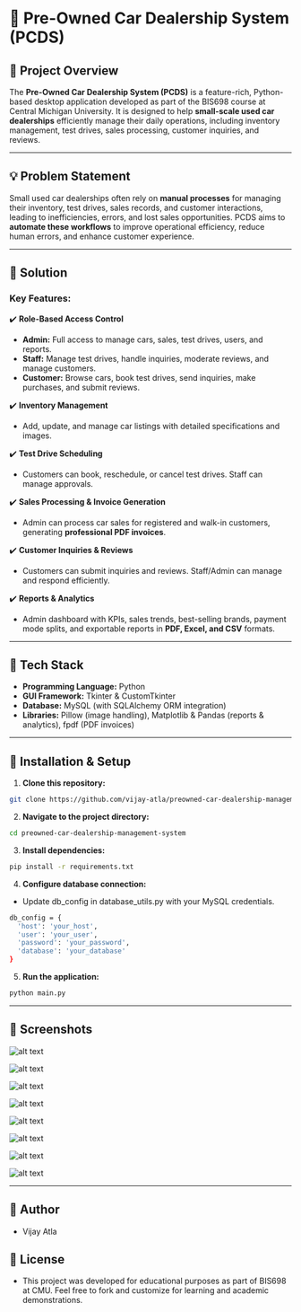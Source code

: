 # 🚗 Pre-Owned Car Dealership System (PCDS)

## 📌 Project Overview

The **Pre-Owned Car Dealership System (PCDS)** is a feature-rich, Python-based desktop application developed as part of the BIS698 course at Central Michigan University. It is designed to help **small-scale used car dealerships** efficiently manage their daily operations, including inventory management, test drives, sales processing, customer inquiries, and reviews.

---

## 💡 Problem Statement

Small used car dealerships often rely on **manual processes** for managing their inventory, test drives, sales records, and customer interactions, leading to inefficiencies, errors, and lost sales opportunities. PCDS aims to **automate these workflows** to improve operational efficiency, reduce human errors, and enhance customer experience.

---

## 🎯 Solution

### **Key Features:**

✔️ **Role-Based Access Control**
- **Admin:** Full access to manage cars, sales, test drives, users, and reports.  
- **Staff:** Manage test drives, handle inquiries, moderate reviews, and manage customers.  
- **Customer:** Browse cars, book test drives, send inquiries, make purchases, and submit reviews.

✔️ **Inventory Management**
- Add, update, and manage car listings with detailed specifications and images.

✔️ **Test Drive Scheduling**
- Customers can book, reschedule, or cancel test drives. Staff can manage approvals.

✔️ **Sales Processing & Invoice Generation**
- Admin can process car sales for registered and walk-in customers, generating **professional PDF invoices**.

✔️ **Customer Inquiries & Reviews**
- Customers can submit inquiries and reviews. Staff/Admin can manage and respond efficiently.

✔️ **Reports & Analytics**
- Admin dashboard with KPIs, sales trends, best-selling brands, payment mode splits, and exportable reports in **PDF, Excel, and CSV** formats.

---

## 🔧 Tech Stack

- **Programming Language:** Python
- **GUI Framework:** Tkinter & CustomTkinter
- **Database:** MySQL (with SQLAlchemy ORM integration)
- **Libraries:** Pillow (image handling), Matplotlib & Pandas (reports & analytics), fpdf (PDF invoices)

---

## 🚀 Installation & Setup

1. **Clone this repository:**

```bash
git clone https://github.com/vijay-atla/preowned-car-dealership-management-system.git


```

2. **Navigate to the project directory:**

```bash
cd preowned-car-dealership-management-system

```

3. **Install dependencies:**

```bash
pip install -r requirements.txt
```

4. **Configure database connection:**

- Update db_config in database_utils.py with your MySQL credentials.

```bash
db_config = {
  'host': 'your_host',
  'user': 'your_user',
  'password': 'your_password',
  'database': 'your_database'
}

```
5. **Run the application:**

```bash
python main.py

```

---

## 📸 Screenshots

![alt text](Screenshots/Home_Page.jpg)



![alt text](Screenshots/Admin_Dashboard_Page.jpg)



![alt text](Screenshots/Customer_Dashboard_page.jpg)



![alt text](Screenshots/Signup_Page.jpg)



![alt text](Screenshots/Login_Page.jpg)



![alt text](Screenshots/Customer_Browse_Cars_Page.jpg)



![alt text](Screenshots/Customer_View_car_Page.jpg)



![alt text](Screenshots/Admin_Reports&Analytics_Page.jpg)




---

## 👤 Author

- Vijay Atla


## 📝 License

- This project was developed for educational purposes as part of BIS698 at CMU. Feel free to fork and customize for learning and academic demonstrations.

